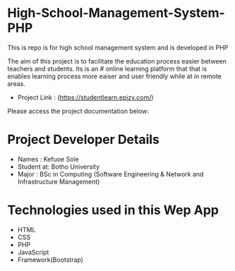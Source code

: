# High-School-Management-System-PHP
This is repo is for high school management system and is developed in PHP

The aim of this project is to facilitate the education process easier between teachers and students. Its is an # online learning platform that that is enables learning process more eaiser and user friendly while at in remote areas.

- Project Link : (https://studentlearn.epizy.com/)

Please access the project documentation below:

# Project Developer Details
- Names     : Kefuoe Sole
- Student at: Botho University 
- Major     : BSc in Computing (Software Engineering & Network and Infrastructure Management)

# Technologies used in this Wep App
- HTML
- CSS
- PHP
- JavaScript
- Framework(Bootstrap)

